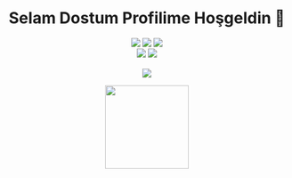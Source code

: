 <h1 align="center">Selam Dostum Profilime Hoşgeldin 👋</h1>
<p align="center">
  <a href="https://discord.com/users/789953384466612304" target"blank_"><img src="https://img.shields.io/badge/Discord%20Profilim%20-7289DA.svg?&style=for-the-badge&logo=discord&logoColor=white"></a>
  <a href="https://open.spotify.com/user/4vtiq1w30mfd4nrtk63m5ux7j?si=p4d8SR-wR4eq7AYePy_ZAw" target"blank_"><img src="https://img.shields.io/badge/Spotify%20Hesab%C4%B1m%20-1ed760.svg?&style=for-the-badge&logo=spotify&logoColor=white"></a>
  <a href="https://github.com/SilveryusJs" target"blank_"><img src="https://img.shields.io/badge/GitHub%20-191717.svg?&style=for-the-badge&logo=github&logoColor=white"></a>
  <br><img src = "https://img.shields.io/github/followers/Reyesee?color=Green&label=Takip%C3%A7i&logo=Github%20takip%C3%A7isi&style=for-the-badge">
<img src = "https://img.shields.io/github/stars/SilveryusJs?label=Y%C4%B1ld%C4%B1z&style=for-the-badge"></br>
<br><a href = "https://discord.gg/JdQGJ9rJH4" target"blank_"><img src = "https://img.shields.io/discord/616170912160677888?label=Discord%20Sunucum&style=for-the-badge"></br>
</p>

<p align="center">
  <img src="https://github-readme-stats.vercel.app/api?username=SilveryusJs&count_private=true&show_icons=true&theme=black&hide_border=true" width="%100" height="150px"
</p>
